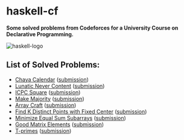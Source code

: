 # haskell-cf
**Some solved problems from Codeforces for a University Course on Declarative Programming.**

<img title="haskell-logo" alt="haskell-logo" src="https://upload.wikimedia.org/wikipedia/commons/thumb/4/4d/Logo_of_the_Haskell_programming_language.svg/2560px-Logo_of_the_Haskell_programming_language.svg.png">

## List of Solved Problems:
- [Chaya Calendar](https://codeforces.com/contest/1932/problem/B) ([submission](https://codeforces.com/contest/1932/submission/298593331))
- [Lunatic Never Content](https://codeforces.com/contest/1826/problem/B) ([submission](https://codeforces.com/contest/1826/submission/298596054))
- [ICPC Square](https://codeforces.com/contest/2045/problem/B) ([submission](https://codeforces.com/contest/2045/submission/298619508))
- [Make Majority](https://codeforces.com/contest/1988/problem/B) ([submission](https://codeforces.com/contest/1988/submission/298718672))
- [Array Craft](https://codeforces.com/contest/1990/problem/B) ([submission](https://codeforces.com/contest/1990/submission/298725853))
- [Find K Distinct Points with Fixed Center](https://codeforces.com/contest/1998/problem/A) ([submission](https://codeforces.com/contest/1998/submission/298729642))
- [Minimize Equal Sum Subarrays](https://codeforces.com/contest/1998/problem/B) ([submission](https://codeforces.com/contest/1998/submission/298731014))
- [Good Matrix Elements](https://codeforces.com/contest/177/problem/A2) ([submission](https://codeforces.com/contest/177/submission/304469483))
- [T-primes](https://codeforces.com/problemset/problem/230/B) ([submission](https://codeforces.com/problemset/submission/230/304473363))
